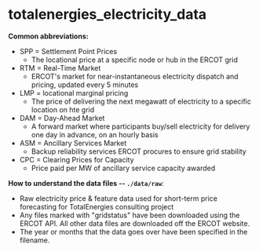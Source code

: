 # totalenergies_electricity_data

**Common abbreviations:**
- SPP = Settlement Point Prices
    - The locational price at a specific node or hub in the ERCOT grid
- RTM = Real-Time Market
    - ERCOT's market for near-instantaneous electricity dispatch and pricing, updated every 5 minutes
- LMP = locational marginal pricing
    - The price of delivering the next megawatt of electricity to a specific location on hte grid
- DAM = Day-Ahead Market
    - A forward market where participants buy/sell electricity for delivery one day in advance, on an hourly basis
- ASM = Ancillary Services Market
    - Backup reliability services ERCOT procures to ensure grid stability
- CPC = Clearing Prices for Capacity
    - Price paid per MW of ancillary service capacity awarded


**How to understand the data files -- `./data/raw`**:
- Raw electricity price & feature data used for short-term price forecasting for TotalEnergies consulting project
- Any files marked with "gridstatus" have been downloaded using the ERCOT API. All other data files are downloaded off the ERCOT website.
- The year or months that the data goes over have been specified in the filename.

